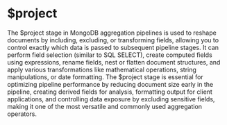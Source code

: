 # $project

The $project stage in MongoDB aggregation pipelines is used to reshape documents by including, excluding, or transforming fields, allowing you to control exactly which data is passed to subsequent pipeline stages. It can perform field selection (similar to SQL SELECT), create computed fields using expressions, rename fields, nest or flatten document structures, and apply various transformations like mathematical operations, string manipulations, or date formatting. The $project stage is essential for optimizing pipeline performance by reducing document size early in the pipeline, creating derived fields for analysis, formatting output for client applications, and controlling data exposure by excluding sensitive fields, making it one of the most versatile and commonly used aggregation operators.